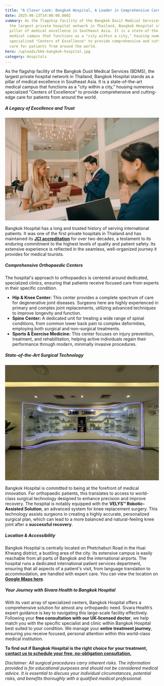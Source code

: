 ```yaml
---
title: "A Closer Look: Bangkok Hospital, A Leader in Comprehensive Care"
date: 2025-06-13T14:00:00.000Z
summary: As the flagship facility of the Bangkok Dusit Medical Services (BDMS),
  the largest private hospital network in Thailand, Bangkok Hospital stands as a
  pillar of medical excellence in Southeast Asia. It is a state-of-the-art
  medical campus that functions as a "city within a city," housing numerous
  specialized "Centers of Excellence" to provide comprehensive and cutting-edge
  care for patients from around the world.
hero: /uploads/bkk-bangkok-hospital.jpg
category: Hospitals
---
```

As the flagship facility of the Bangkok Dusit Medical Services (BDMS), the largest private hospital network in Thailand, Bangkok Hospital stands as a pillar of medical excellence in Southeast Asia. It is a state-of-the-art medical campus that functions as a "city within a city," housing numerous specialized "Centers of Excellence" to provide comprehensive and cutting-edge care for patients from around the world.

##### **A Legacy of Excellence and Trust**

![bangkok hospital bangkok orthopedic surgery](/uploads/bangkok-hospital-headquarters-0.f3484e06.jpg "bangkok hospital bangkok orthopedic surgery")

Bangkok Hospital has a long and trusted history of serving international patients. It was one of the first private hospitals in Thailand and has maintained its **[JCI accreditation](https://www.jointcommissioninternational.org/)** for over two decades, a testament to its enduring commitment to the highest levels of quality and patient safety. Its extensive experience is reflected in the seamless, well-organized journey it provides for medical tourists.

##### **Comprehensive Orthopaedic Centers**

The hospital's approach to orthopaedics is centered around dedicated, specialized clinics, ensuring that patients receive focused care from experts in their specific condition.

* **Hip & Knee Center:** This center provides a complete spectrum of care for degenerative joint diseases. Surgeons here are highly experienced in primary and complex joint replacements, utilizing advanced techniques to improve longevity and function.
* **Spine Center:** A dedicated unit for treating a wide range of spinal conditions, from common lower back pain to complex deformities, employing both surgical and non-surgical treatments.
* **Sports & Exercise Medicine:** This center focuses on injury prevention, treatment, and rehabilitation, helping active individuals regain their performance through modern, minimally invasive procedures.

##### **State-of-the-Art Surgical Technology**

![bangkok hospital bangkok orthopedic surgery thailand](/uploads/unnamed-1-.jpg "bangkok hospital bangkok orthopedic surgery thailand abroad")

Bangkok Hospital is committed to being at the forefront of medical innovation. For orthopaedic patients, this translates to access to world-class surgical technology designed to enhance precision and improve recovery. The hospital is notably equipped with the **VELYS™ Robotic-Assisted Solution**, an advanced system for knee replacement surgery. This technology assists surgeons in creating a highly accurate, personalized surgical plan, which can lead to a more balanced and natural-feeling knee joint after a **successful recovery**.

##### **Location & Accessibility**

Bangkok Hospital is centrally located on Phetchaburi Road in the Huai Khwang district, a bustling area of the city. Its extensive campus is easily reachable from all parts of Bangkok and the international airports. The hospital runs a dedicated international patient services department, ensuring that all aspects of a patient's visit, from language translation to accommodation, are handled with expert care. You can view the location on[ **Google Maps here**](https://maps.app.goo.gl/2ZaG2qBE6U1ayn3M9).

##### **Your Journey with Sivara Health to Bangkok Hospital**

With its vast array of specialized centers, Bangkok Hospital offers a comprehensive solution for almost any orthopaedic need. Sivara Health’s expert guidance is key to navigating this large-scale facility effectively. Following your **free consultation with our UK-licensed doctor**, we help match you with the specific specialist and clinic within Bangkok Hospital best suited to your condition. We manage your **entire treatment journey**, ensuring you receive focused, personal attention within this world-class medical institution.

**To find out if Bangkok Hospital is the right choice for your treatment, [contact us to schedule your free, no-obligation consultation.](https://sivara.health/#consultation)**





*Disclaimer: All surgical procedures carry inherent risks. The information provided is for educational purposes and should not be considered medical advice. It is essential to discuss your individual circumstances, potential risks, and benefits thoroughly with a qualified medical professional.*
